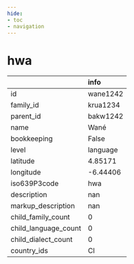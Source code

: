 ```yaml
---
hide:
- toc
- navigation
---
```

# hwa
|                      | info     |
|:---------------------|:---------|
| id                   | wane1242 |
| family_id            | krua1234 |
| parent_id            | bakw1242 |
| name                 | Wané     |
| bookkeeping          | False    |
| level                | language |
| latitude             | 4.85171  |
| longitude            | -6.44406 |
| iso639P3code         | hwa      |
| description          | nan      |
| markup_description   | nan      |
| child_family_count   | 0        |
| child_language_count | 0        |
| child_dialect_count  | 0        |
| country_ids          | CI       |